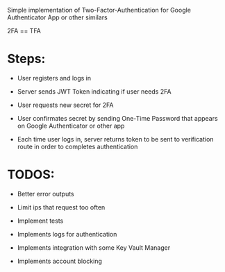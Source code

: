 Simple implementation of Two-Factor-Authentication for
Google Authenticator App or other similars

2FA == TFA

<h1> Steps: </h1>

- User registers and logs in
 
- Server sends JWT Token indicating if user needs 2FA
 
- User requests new secret for 2FA
 
- User confirmates secret by sending One-Time Password that appears on Google Authenticator or other app

- Each time user logs in, server returns token to be sent to verification route in order to completes authentication


<h1> TODOS: </h1>

- Better error outputs
 
- Limit ips that request too often
 
- Implement tests
 
- Implements logs for authentication
 
- Implements integration with some Key Vault Manager

- Implements account blocking
